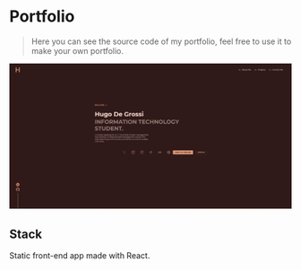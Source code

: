 # Portfolio

> Here you can see the source code of my portfolio, feel free to use it to make your own portfolio.

![portfolio](src/media/portfolio.png)

## Stack

Static front-end app made with React.